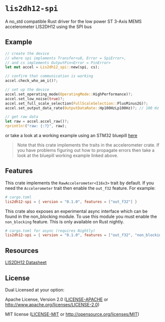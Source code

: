 # `lis2dh12-spi`

A no_std compatible Rust driver for the low power ST 3-Axis MEMS accelerometer LIS2DH12 using the SPI bus

## Example

```rust
// create the device
// where spi implements Transfer<u8, Error = SpiError>,
// and cs implements OutputPin<Error = PinError>
let mut accel = Lis2dh12_spi::new(spi, cs);

// confirm that communication is working
accel.check_who_am_i()?;

// set up the device
accel.set_operating_mode(OperatingMode::HighPerformance)?;
accel.set_low_noise(true)?;
accel.set_full_scale_selection(FullScaleSelection::PlusMinus2G)?;
accel.set_output_data_rate(OutputDataRate::Hp100HzLp100Hz)?; // 100 Hz

// get raw data
let raw = accel.accel_raw()?;
rprintln!("raw: {:?}", raw);

```

or take a look at a working example using an STM32 bluepill [here](https://github.com/ninjasource/accelerometer-test)


> Note that this crate implements the traits in the accelerometer crate. If you have problems figuring out how to propagate errors then take a look at the bluepill working example linked above.

## Features

This crate implements the `RawAccelerometer<I16x3>` trait by default. If you need the `Accelerometer` trait then enable the `out_f32` feature. For example:

```toml
# cargo.toml
lis2dh12-spi = { version = "0.1.0", features = ["out_f32"] }
```

This crate also exposes an experimental async interface which can be found in the non_blocking module. To use this module you must enable the `non_blocking` feature. This is only available on Rust nightly.

```toml
# cargo.toml for async (requires Nightly)
lis2dh12-spi = { version = "0.1.0", features = ["out_f32", "non_blocking"] }
```

## Resources

[LIS2DH12 Datasheet](https://www.st.com/resource/en/datasheet/lis2dh12.pdf)

## License

Dual Licensed at your option:

Apache License, Version 2.0 ([LICENSE-APACHE](LICENSE-APACHE) or http://www.apache.org/licenses/LICENSE-2.0)

MIT license ([LICENSE-MIT](LICENSE-MIT) or
   http://opensource.org/licenses/MIT)